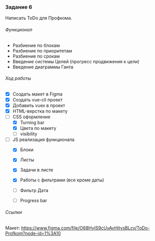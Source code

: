 ### Задание 6
Написать ToDo для Профкома. 

###### Функционал
- Разбиение по блокам
- Разбиение по приоритетам
- Разбиение по срокам
- Введение системы Целей (прогресс продвижения к цели)
- Введение диаграммы Ганта

###### Ход работы
- [x] Создать макет в Figma
- [x] Создать vue-cli проект
- [x] Добавить vuex в проект
- [x] HTML-верстка по макету
- [ ] СSS оформление
	- [x] Turning bar
	- [x] Цвета по макету
	- [ ] visibility
- [ ] JS реализация функционала
	- [x] Блоки
	- [x] Листы
	- [x] Задачи в листе
	- [x] Работы с фильтрами (все кроме даты)
	- [ ] Фильтр Дата
	- [ ] Progress bar


###### Ссылки
Макет: https://www.figma.com/file/O68HyIS9cUvAvHitysBLcy/ToDo-Profkom?node-id=1%3A10

